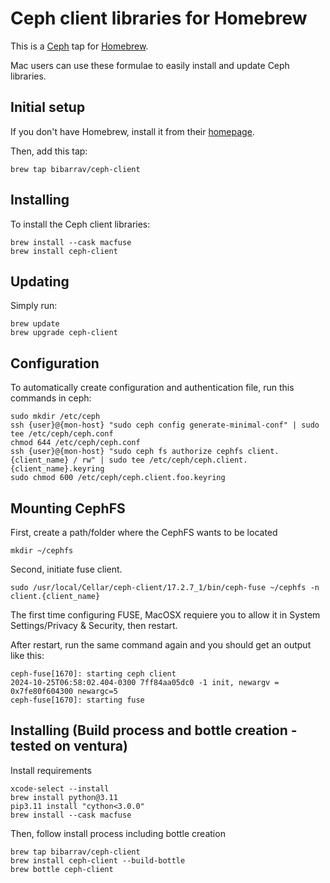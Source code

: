 # Ceph client libraries for Homebrew

This is a [Ceph][] tap for [Homebrew][].

Mac users can use these formulae to easily install and update Ceph libraries.

## Initial setup

If you don't have Homebrew, install it from their [homepage][homebrew].

Then, add this tap:

```
brew tap bibarrav/ceph-client
```

## Installing

To install the Ceph client libraries:

```
brew install --cask macfuse
brew install ceph-client
```

## Updating

Simply run:

```
brew update
brew upgrade ceph-client
```

## Configuration

To automatically create configuration and authentication file, run this commands in ceph:

```
sudo mkdir /etc/ceph
ssh {user}@{mon-host} "sudo ceph config generate-minimal-conf" | sudo tee /etc/ceph/ceph.conf
chmod 644 /etc/ceph/ceph.conf
ssh {user}@{mon-host} "sudo ceph fs authorize cephfs client.{client_name} / rw" | sudo tee /etc/ceph/ceph.client.{client_name}.keyring
sudo chmod 600 /etc/ceph/ceph.client.foo.keyring
```

## Mounting CephFS

First, create a path/folder where the CephFS wants to be located

```
mkdir ~/cephfs
```

Second, initiate fuse client.  
```
sudo /usr/local/Cellar/ceph-client/17.2.7_1/bin/ceph-fuse ~/cephfs -n client.{client_name}
```
The first time configuring FUSE, MacOSX requiere you to allow it in System Settings/Privacy & Security, then restart.

After restart, run the same command again and you should get an output like this:
```
ceph-fuse[1670]: starting ceph client
2024-10-25T06:58:02.404-0300 7ff84aa05dc0 -1 init, newargv = 0x7fe80f604300 newargc=5
ceph-fuse[1670]: starting fuse
```
[ceph-fuse docs]: https://docs.ceph.com/en/latest/man/8/ceph-fuse/

## Installing (Build process and bottle creation - tested on ventura)

Install requirements
```
xcode-select --install
brew install python@3.11
pip3.11 install "cython<3.0.0"
brew install --cask macfuse
```

Then, follow install process including bottle creation
```
brew tap bibarrav/ceph-client
brew install ceph-client --build-bottle
brew bottle ceph-client
```


[homebrew]: http://brew.sh/
[ceph]: https://ceph.com/
